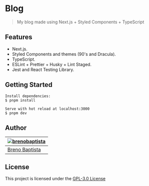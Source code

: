 # Blog

> My blog made using Next.js + Styled Components + TypeScript

## Features

- Next.js.
- Styled Components and themes (90's and Dracula).
- TypeScript.
- ESLint + Prettier + Husky + Lint Staged.
- Jest and React Testing Library.

## Getting Started

```
Install dependencies:
$ pnpm install

Serve with hot reload at localhost:3000
$ pnpm dev
```

## Author

| [![brenobaptista](https://avatars1.githubusercontent.com/u/47641641?s=120&v=4)](https://github.com/brenobaptista) |
| ----------------------------------------------------------------------------------------------------------------- |
| [Breno Baptista](https://github.com/brenobaptista)                                                                |

## License

This project is licensed under the [GPL-3.0 License](/LICENSE)
